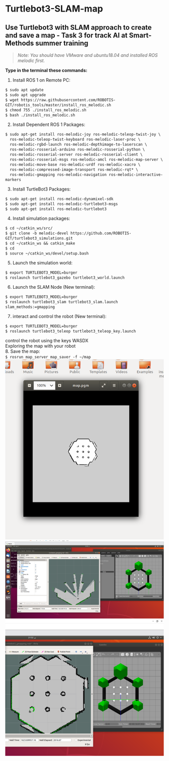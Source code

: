 # Turtlebot3-SLAM-map
## Use Turtlebot3 with SLAM approach to create and save a map - Task 3 for track AI at Smart-Methods summer training

>*Note: You should have VMware and ubuntu18.04 and installed ROS melodic first.*

**Type in the terminal these commands:**

1.	Install ROS 1 on Remote PC:</br>
```
$ sudo apt update
$ sudo apt upgrade
$ wget https://raw.githubusercontent.com/ROBOTIS-GIT/robotis_tools/master/install_ros_melodic.sh
$ chmod 755 ./install_ros_melodic.sh 
$ bash ./install_ros_melodic.sh
```

2. Install Dependent ROS 1 Packages:</br>
```
$ sudo apt-get install ros-melodic-joy ros-melodic-teleop-twist-joy \
  ros-melodic-teleop-twist-keyboard ros-melodic-laser-proc \
  ros-melodic-rgbd-launch ros-melodic-depthimage-to-laserscan \
  ros-melodic-rosserial-arduino ros-melodic-rosserial-python \
  ros-melodic-rosserial-server ros-melodic-rosserial-client \
  ros-melodic-rosserial-msgs ros-melodic-amcl ros-melodic-map-server \
  ros-melodic-move-base ros-melodic-urdf ros-melodic-xacro \
  ros-melodic-compressed-image-transport ros-melodic-rqt* \
  ros-melodic-gmapping ros-melodic-navigation ros-melodic-interactive-markers
```
3.	Install TurtleBot3 Packages:</br>
```
$ sudo apt-get install ros-melodic-dynamixel-sdk
$ sudo apt-get install ros-melodic-turtlebot3-msgs
$ sudo apt-get install ros-melodic-turtlebot3
```
4.	Install simulation packages:</br>
```
$ cd ~/catkin_ws/src/
$ git clone -b melodic-devel https://github.com/ROBOTIS-GIT/turtlebot3_simulations.git
$ cd ~/catkin_ws && catkin_make
$ cd
$ source ~/catkin_ws/devel/setup.bash
```
5. Launch the simulation world:</br>
```
$ export TURTLEBOT3_MODEL=burger
$ roslaunch turtlebot3_gazebo turtlebot3_world.launch
```
6. Launch the SLAM Node (New terminal):</br>
```
$ export TURTLEBOT3_MODEL=burger
$ roslaunch turtlebot3_slam turtlebot3_slam.launch slam_methods:=gmapping
```
7. interact and control the robot (New terminal):</br>
```
$ export TURTLEBOT3_MODEL=burger
$ roslaunch turtlebot3_teleop turtlebot3_teleop_key.launch
```
control the robot using the keys WASDX </br>
Exploring the map with your robot </br>
8. Save the map: </br>
`$ rosrun map_server map_saver -f ~/map`</br>
![save](save.png)
![control](control.png)
![map](map.png)

